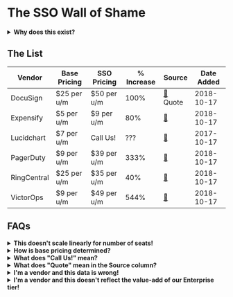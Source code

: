 # The SSO Wall of Shame

<details>
  <summary><strong>Why does this exist?</strong></summary>
  <p>Single sign-on (SSO) is a mechanism for outsourcing your website (or other product's) authentication to a third party identity provider, such as Google, Facebook, Okta, PingFederate, etc.</p>

<p>In this context, SSO refers to a SaaS or similar vendor allowing a business client to manage user accounts via their own identity provider, without having to rely on the vendor to provide strong authentication with audit logs, and with the ability to create and delete user accounts centrally, for all users, across all software in use by that org.</p>

<p>Beyond a handful of employees, this feature is critical for IT and Security teams to be able to effectively manage user accounts across dozens or hundreds of vendors, many of which don't support features like TOTP 2FA or U2F. In the event that an employee leaves the company, the IT team can immediately disable their access to all applications, rather than logging into 100 different user management portals.</p>

<p>Basically: SSO is a core security requirement for any company with more than five employees.</p>

<p>SaaS vendors appear not to have received this message, however. SSO is often only available as part of "Enterprise" pricing which assumes either a huge number of users (minimum seat count), or it's force-bundled with other "Enterprise" features which may have no value to the company using the software.</p>

<p>If companies claim to "take your security seriously", then SSO should be available either:</p>
<ol>
  <li>as a core product feature, or</li>
  <li>as an optional paid extra, for a reasonable delta, or</li>
  <li>the gap between the non-SSO tier and the SSO tier should be naturally small.</li>
</ol>

<p>Many vendors charge 2x, 3x, or 4x the base product pricing for access to SSO, which disincentivizes its use, and encourages poor security practices.</p>
</details>

## The List

Vendor | Base Pricing | SSO Pricing | % Increase | Source | Date Added
------ | ------------ | ----------- | ---------- |------ | ----------
DocuSign | $25 per u/m | $50 per u/m | 100% | [🔗](https://www.docusign.com/products-and-pricing) Quote | 2018-10-17
Expensify | $5 per u/m | $9 per u/m | 80% | [🔗](https://www.expensify.com/pricing#features) | 2018-10-17
Lucidchart | $7 per u/m | Call Us! | ??? | [🔗](https://www.lucidchart.com/users/registerLevel) | 2017-10-17
PagerDuty | $9 per u/m | $39 per u/m | 333% | [🔗](https://www.pagerduty.com/pricing/) | 2018-10-17
RingCentral | $25 per u/m | $35 per u/m | 40% | [🔗](https://www.ringcentral.com/office/plansandpricing.html) | 2018-10-17
VictorOps | $9 per u/m | $49 per u/m | 544% | [🔗](https://victorops.com/pricing) | 2018-10-17

## FAQs

<details>
  <summary><strong>This doesn't scale linearly for number of seats!</strong></summary>
  <p>Correct. Since we don't know who's reading the page, it's easiest to just assume a team in the lowest pricing tier.</p>
</details>

<details>
  <summary><strong>How is base pricing determined?</strong></summary>
  <p>Disregard free tier pricing, as we can assume these aren't intended for long term business customer use. Probably also disregard "single person" pricing, and assume that we're looking on behalf of a team of 5, 10 or more people.</p>
</details>


<details>
  <summary><strong>What does "Call Us!" mean?</strong></summary>
<p>Many vendors do not list pricing for Enterprise-tier pricing, so to avoid calling all of them to get this data, "Call Us" may be listed as a placeholder. If you have numbers, please share them.</p>
  </details>

<details>
  <summary><strong>What does "Quote" mean in the Source column?</strong></summary>
<p>If a vendor doesn't list pricing but a user has submitted pricing based on a quote, it can be included here. If a vendor feels that their actual pricing is inaccurately reflected by this quote, feel free to let me know and I'll update the page.</p>
</details>
  
  
<details>
  <summary><strong>I'm a vendor and this data is wrong!</strong></summary>
<p>Please feel free to PR this page, or reach out at sso @ myGitHubUsername dotcom. I only want this data to be accurate.</p>
</details>
<details>
  <summary><strong>I'm a vendor and this doesn't reflect the value-add of our Enterprise tier!</strong></summary>
<p>That's the point. Decouple your security features from your value-added services, price them separately.</p>
</details>
